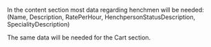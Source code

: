 In the content section most data regarding henchmen will be needed: 
(Name, Description, RatePerHour, HenchpersonStatusDescription, SpecialityDescription)

The same data will be needed for the Cart section.
